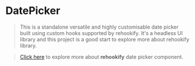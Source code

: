 # DatePicker 

> This is a standalone versatile and highly customisable date picker built using custom hooks supported by rehookify. It's a headless UI library and this project is a good start to explore more about rehookify library.

> [Click here](https://www.rehookify.com/datepicker) to explore more about **rehookify** date picker component.